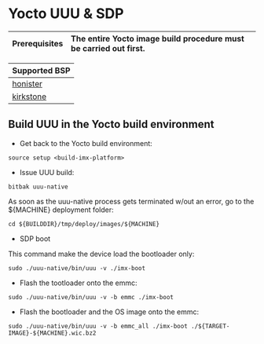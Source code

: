 # Yocto UUU & SDP

| Prerequisites | The entire Yocto image build procedure must be carried out first.
| :--- | :--- |


|Supported BSP|
| :--- |
|[honister](https://github.com/compulab-yokneam/meta-bsp-imx8mp/tree/honister)|
|[kirkstone](https://github.com/compulab-yokneam/meta-bsp-imx8mp/tree/kirkstone)|


## Build UUU in the Yocto build environment

* Get back to the Yocto build environment:
```
source setup <build-imx-platform>
```
* Issue UUU build:
```
bitbak uuu-native
```
As soon as the uuu-native process gets terminated w/out an error, go to the ${MACHINE} deployment folder:
```
cd ${BUILDDIR}/tmp/deploy/images/${MACHINE}
```

* SDP boot

This command make the device load the bootloader only:
```
sudo ./uuu-native/bin/uuu -v ./imx-boot
```

* Flash the tootloader onto the emmc:
```
sudo ./uuu-native/bin/uuu -v -b emmc ./imx-boot
```

* Flash the bootloader and the OS image onto the emmc:
```
sudo ./uuu-native/bin/uuu -v -b emmc_all ./imx-boot ./${TARGET-IMAGE}-${MACHINE}.wic.bz2
```
